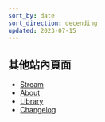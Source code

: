```yaml
---
sort_by: date
sort_direction: decending
updated: 2023-07-15
---
```


## 其他站內頁面

- [Stream](/stream/2023)
- [About](/about/)
- [Library](/library)
- [Changelog](/changelog)